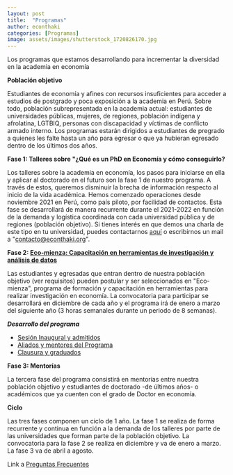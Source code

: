 ```yaml
---
layout: post
title:  "Programas"
author: econthaki
categories: [Programas]
image: assets/images/shutterstock_1720826170.jpg
---
```


Los programas que estamos desarrollando para incrementar la diversidad en la academia en economía

**Población objetivo**

Estudiantes de economía y afines con recursos insuficientes para acceder a estudios de postgrado y poca exposición a la academia en Perú. Sobre todo, población subrepresentada en la academia actual: estudiantes de universidades públicas, mujeres, de regiones, población indígena y afrolatina, LGTBIQ, personas con discapacidad y víctimas de conflicto armado interno. Los programas estarán dirigidos a estudiantes de pregrado a quienes les falte hasta un año para egresar o que ya hubieran egresado dentro de los últimos dos años.

**Fase 1: Talleres sobre "¿Qué es un PhD en Economía y cómo conseguirlo?**

Los talleres sobre la academia en economía, los pasos para iniciarse en ella y aplicar al doctorado en el futuro son la fase 1 de nuestro programa. A través de estos, queremos disminuir la brecha de información respecto al inicio de la vida académica. Hemos comenzado operaciones desde noviembre 2021 en Perú, como país piloto, por facilidad de contactos. Esta fase se desarrollará de manera recurrente durante el 2021-2022 en función de la demanda y logística coordinada con cada universidad pública y de regiones (población objetivo). Si tienes interés en que demos una charla de este tipo en tu universidad, puedes contactarnos [aquí][contacto-link] o escribirnos un mail a "contacto@econthaki.org".

[contacto-link]:   https://econthaki.github.io/contact.html

**Fase 2: [Eco-mienza: Capacitación en herramientas de investigación y análisis de datos](https://econthaki.github.io/programas/2021/01/12/ecomienza22.html)**

Las estudiantes y egresadas que entran dentro de nuestra población objetivo (ver requisitos) pueden postular y ser seleccionados en "Eco-mienza", programa de formación y capacitación en herramientas para realizar investigación en economía. La convocatoria para participar se desarrollará en diciembre de cada año y el programa irá de enero a marzo del siguiente año (3 horas semanales durante un periodo de 8 semanas).

***Desarrollo del programa***

- [Sesión Inaugural y admitidos](https://econthaki.github.io/programas/2022/01/01/listadeadmitidos.html)
- [Aliados y mentores del Programa](https://econthaki.github.io/programas/2022/03/01/ecomienza-aliados.html)
- [Clausura y graduados](https://econthaki.github.io/programas/2022/04/01/ecomienza22-graduados.html)


**Fase 3: Mentorías**

La tercera fase del programa consistirá en mentorías entre nuestra población objetivo y estudiantes de doctorado -de últimos años- o académicos que ya cuenten con el grado de Doctor en economía. 

**Ciclo**

Las tres fases componen un ciclo de 1 año. La fase 1 se realiza de forma recurrente y continua en función a la demanda de los talleres por parte de las universidades que forman parte de la población objetivo. La convocatoria para la fase 2 se realiza en diciembre y va de enero a marzo. La fase 3 va de abril a agosto.

Link a  [Preguntas Frecuentes][pregfreq-link]

[pregfreq-link]:   https://econthaki.github.io/recursos/2021/01/06/pregfreq.html

